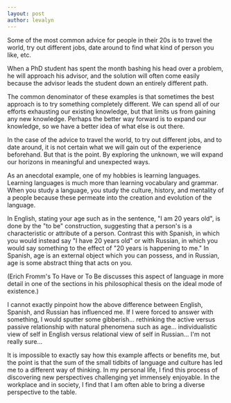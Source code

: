 ```yaml
---
layout: post
author: levalyn
---
```

Some of the most common advice for people in their 20s is to travel the world, try out different jobs, date around to find what kind of person you like, etc.

When a PhD student has spent the month bashing his head over a problem, he will approach his advisor, and the solution will often come easily because the advisor leads the student down an entirely different path.

The common denominator of these examples is that sometimes the best approach is to try something completely different. We can spend all of our efforts exhausting our existing knowledge, but that limits us from gaining any new knowledge. Perhaps the better way forward is to expand our knowledge, so we have a better idea of what else is out there.

In the case of the advice to travel the world, to try out different jobs, and to date around, it is not certain what we will gain out of the experience beforehand. But that is the point. By exploring the unknown, we will expand our horizons in meaningful and unexpected ways.

As an anecdotal example, one of my hobbies is learning languages. Learning languages is much more than learning vocabulary and grammar. When you study a language, you study the culture, history, and mentality of a people because these permeate into the creation and evolution of the language. 

In English, stating your age such as in the sentence, "I am 20 years old", is done by the "to be" construction, suggesting that a person's is a characteristic or attribute of a person. Contrast this with Spanish, in which you would instead say "I have 20 years old" or with Russian, in which you would say something to the effect of "20 years is happening to me." In Spanish, age is an external object which you can possess, and in Russian, age is some abstract thing that acts on you.

(Erich Fromm's To Have or To Be discusses this aspect of language in more detail in one of the sections in his philosophical thesis on the ideal mode of existence.)

I cannot exactly pinpoint how the above difference between English, Spanish, and Russian has influenced me. If I were forced to answer with something, I would sputter some gibberish... rethinking the active versus passive relationship with natural phenomena such as age... individualistic view of self in English versus relational view of self in Russian... I'm not really sure...

It is impossible to exactly say how this example affects or benefits me, but the point is that the sum of the small tidbits of language and culture has led me to a different way of thinking. In my personal life, I find this process of discovering new perspectives challenging yet immensely enjoyable. In the workplace and in society, I find that I am often able to bring a diverse perspective to the table.
